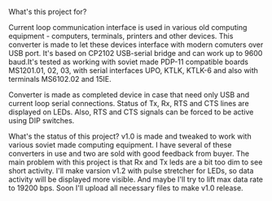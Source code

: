 What's this project for?

Current loop communication interface is used in various old computing equipment - computers, terminals, printers and other devices. This converter is made to let these devices interface with modern comuters over USB port. It's based on CP2102 USB-serial bridge and can work up to 9600 baud.It's tested as working with soviet made PDP-11 compatible boards MS1201.01, 02, 03, with serial interfaces UPO, KTLK, KTLK-6 and also with terminals MS6102.02 and 15IE.

Converter is made as completed device in case that need only USB and current loop serial connections. Status of Tx, Rx, RTS and CTS lines are displayed on LEDs. Also, RTS and CTS signals can be forced to be active using DIP switches.

What's the status of this project?
v1.0 is made and tweaked to work with various soviet made computing equipment. I have several of these converters in use and two are sold with good feedback from buyer. The main problem with this project is that Rx and Tx leds are a bit too dim to see short activity. I'll make varsion v1.2 with pulse stretcher for LEDs, so data activity will be displayed more visible. And maybe I'll try to lift max data rate to 19200 bps.
Soon I'll upload all necessary files to make v1.0 release.
